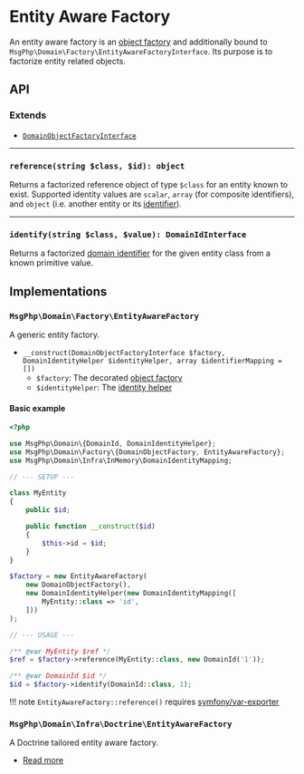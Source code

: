 # Entity Aware Factory

An entity aware factory is an [object factory](object.md) and additionally bound to
`MsgPhp\Domain\Factory\EntityAwareFactoryInterface`. Its purpose is to factorize entity related objects.

## API

### Extends

- [`DomainObjectFactoryInterface`](object.md)

---

### `reference(string $class, $id): object`

Returns a factorized reference object of type `$class` for an entity known to exist. Supported identity values are
`scalar`, `array` (for composite identifiers), and `object` (i.e. another entity or its [identifier](../identifiers.md)). 

---

### `identify(string $class, $value): DomainIdInterface`

Returns a factorized [domain identifier](../identifiers.md) for the given entity class from a known primitive value.

## Implementations

### `MsgPhp\Domain\Factory\EntityAwareFactory`

A generic entity factory.

- `__construct(DomainObjectFactoryInterface $factory, DomainIdentityHelper $identityHelper, array $identifierMapping = [])`
    - `$factory`: The decorated [object factory](object.md)
    - `$identityHelper`: The [identity helper](../identity-helper.md)

#### Basic example

```php
<?php

use MsgPhp\Domain\{DomainId, DomainIdentityHelper};
use MsgPhp\Domain\Factory\{DomainObjectFactory, EntityAwareFactory};
use MsgPhp\Domain\Infra\InMemory\DomainIdentityMapping;

// --- SETUP ---

class MyEntity
{
    public $id;

    public function __construct($id)
    {
        $this->id = $id;
    }
}

$factory = new EntityAwareFactory(
    new DomainObjectFactory(),
    new DomainIdentityHelper(new DomainIdentityMapping([
        MyEntity::class => 'id',
    ]))
);

// --- USAGE ---

/** @var MyEntity $ref */
$ref = $factory->reference(MyEntity::class, new DomainId('1'));

/** @var DomainId $id */
$id = $factory->identify(DomainId::class, 1);
```

!!! note
    `EntityAwareFactory::reference()` requires [symfony/var-exporter]

### `MsgPhp\Domain\Infra\Doctrine\EntityAwareFactory`

A Doctrine tailored entity aware factory.

- [Read more](../../infrastructure/doctrine-orm.md#entity-aware-factory)

[symfony/var-exporter]: https://packagist.org/packages/symfony/var-exporter
